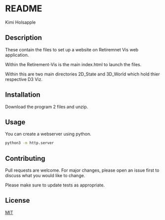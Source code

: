 # README

Kimi Holsapple

## Description

These contain the files to set up a website on Retiremnet Vis web application.

Within the Retirement-Vis is the main index.html to launch the files.

Within this are two main directories 2D_State and 3D_World which
hold thier respective D3 Viz.

## Installation

Download the program 2 files and unzip.

## Usage

You can create a webserver using python.

```bash
python3 -m http.server
```

## Contributing
Pull requests are welcome. For major changes, please open an issue first to discuss what you would like to change.

Please make sure to update tests as appropriate.

## License
[MIT](https://choosealicense.com/licenses/mit/)